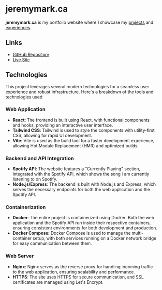 # jeremymark.ca

**jeremymark.ca** is my portfolio website where I showcase my [projects](https://jeremymark.ca/projects) and [experiences](https://jeremymark.ca/experiences).

## Links

- [GitHub Repository](https://github.com/JeremyTubongbanua/jeremymark_ca)
- [Live Site](https://jeremymark.ca)

## Technologies

This project leverages several modern technologies for a seamless user experience and robust infrastructure. Here's a breakdown of the tools and technologies used:

### Web Application

- **React**: The frontend is built using React, with functional components and hooks, providing an interactive user interface.
- **Tailwind CSS**: Tailwind is used to style the components with utility-first CSS, allowing for rapid UI development.
- **Vite**: Vite is used as the build tool for a faster development experience, allowing Hot Module Replacement (HMR) and optimized builds.

### Backend and API Integration

- **Spotify API**: The website features a "Currently Playing" section, integrated with the Spotify API, which shows the song I am currently listening to on Spotify.
- **Node.js/Express**: The backend is built with Node.js and Express, which serves the necessary endpoints for both the web application and the Spotify API.

### Containerization

- **Docker**: The entire project is containerized using Docker. Both the web application and the Spotify API run inside their respective containers, ensuring consistent environments for both development and production.
- **Docker Compose**: Docker Compose is used to manage the multi-container setup, with both services running on a Docker network bridge for easy communication between them.

### Web Server

- **Nginx**: Nginx serves as the reverse proxy for handling incoming traffic to the web application, ensuring scalability and performance.
- **HTTPS**: The site uses HTTPS for secure communication, and SSL certificates are managed using Let's Encrypt.
